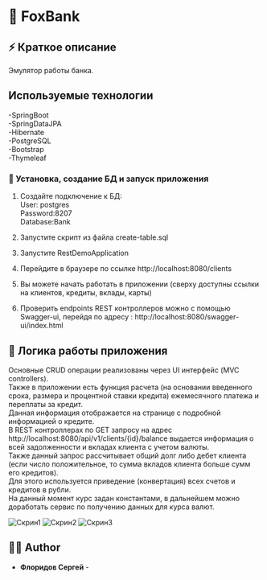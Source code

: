 # 📄 FoxBank


## ⚡ Краткое описание

Эмулятор работы банка.

## Используемые технологии

-SpringBoot  
-SpringDataJPA  
-Hibernate  
-PostgreSQL  
-Bootstrap  
-Thymeleaf  


### 🚀 Установка, создание БД и запуск приложения

1. Создайте подключение к БД:  
 User: postgres  
 Password:8207  
 Database:Bank  

1. Запустите скрипт из файла create-table.sql
1. Запустите RestDemoApplication
1. Перейдите в браузере по ссылке http://localhost:8080/clients
1. Вы можете начать работать в приложении (сверху доступны ссылки на клиентов, кредиты, вклады, карты)
1. Проверить endpoints REST контроллеров можно с помощью Swagger-ui, перейдя по адресу : http://localhost:8080/swagger-ui/index.html

## 📘 Логика работы приложения
Основные CRUD операции реализованы через UI интерфейс (MVC controllers).    
Также в приложении есть функция расчета (на основании введенного срока, размера и процентной ставки кредита) ежемесячного платежа и переплаты за кредит.  
Данная информация отображается на странице с подробной информацией о кредите.    
В REST контроллерах по GET запросу на адрес http://localhost:8080/api/v1/clients/{id}/balance выдается информация о всей задолженности и вкладах клиента с учетом валюты.  
Также данный запрос рассчитывает общий долг либо дебет клиента (если число положительное, то сумма вкладов клиента больше сумм его кредитов).    
Для этого используется приведение (конвертация) всех счетов и кредитов в рубли.  
На данный момент курс задан константами, в дальнейшем можно доработать сервис по получению данных для курса валют.  
  
 ![Скрин1](https://user-images.githubusercontent.com/104122597/182261221-465f890b-4244-4353-85b8-696c077059f7.jpg)
![Скрин2](https://user-images.githubusercontent.com/104122597/182261292-361a0399-0710-4e84-b088-9150b580b233.jpg)
![Скрин3](https://user-images.githubusercontent.com/104122597/182261293-8f5d0f90-10e9-44ff-a578-23f371dca20d.jpg)

## 👨‍💻 Author

- **Флоридов Сергей** - 
